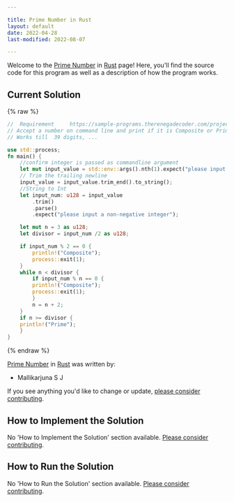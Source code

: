 ```yaml
---

title: Prime Number in Rust
layout: default
date: 2022-04-28
last-modified: 2022-08-07

---
```


Welcome to the [Prime Number](https://sampleprograms.io/projects/prime-number) in [Rust](https://sampleprograms.io/languages/rust) page! Here, you'll find the source code for this program as well as a description of how the program works.

## Current Solution

{% raw %}

```rust
//  Requirement     https://sample-programs.therenegadecoder.com/projects/prime-number/
// Accept a number on command line and print if it is Composite or Prime 
// Works till  39 digits, ...

use std::process;
fn main() {
    //confirm integer is passed as commandline argument
    let mut input_value = std::env::args().nth(1).expect("please input a non-negative integer");
    // Trim the trailing newline
    input_value = input_value.trim_end().to_string();
    //String to Int
    let input_num: u128 = input_value
        .trim()
        .parse()
        .expect("please input a non-negative integer");

    let mut n = 3 as u128;
    let divisor = input_num /2 as u128;

    if input_num % 2 == 0 {
        println!("Composite");
        process::exit(1);
    }    
    while n < divisor {  
        if input_num % n == 0 {
        println!("Composite");
        process::exit(1);        
        }
        n = n + 2;
    }
    if n >= divisor {
    println!("Prime");
    }
}
```

{% endraw %}

[Prime Number](https://sampleprograms.io/projects/prime-number) in [Rust](https://sampleprograms.io/languages/rust) was written by:

- Mallikarjuna S J

If you see anything you'd like to change or update, [please consider contributing](https://github.com/TheRenegadeCoder/sample-programs).

## How to Implement the Solution

No 'How to Implement the Solution' section available. [Please consider contributing](https://github.com/TheRenegadeCoder/sample-programs-website).

## How to Run the Solution

No 'How to Run the Solution' section available. [Please consider contributing](https://github.com/TheRenegadeCoder/sample-programs-website).
